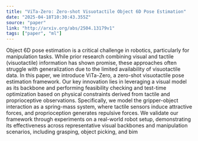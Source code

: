 ```yaml
---
title: "ViTa-Zero: Zero-shot Visuotactile Object 6D Pose Estimation"
date: "2025-04-18T10:30:43.355Z"
source: "paper"
link: "http://arxiv.org/abs/2504.13179v1"
tags: ["paper", "ml"]
---
```


Object 6D pose estimation is a critical challenge in robotics, particularly for manipulation tasks. While prior research combining visual and tactile (visuotactile) information has shown promise, these approaches often struggle with generalization due to the limited availability of visuotactile data. In this paper, we introduce ViTa-Zero, a zero-shot visuotactile pose estimation framework. Our key innovation lies in leveraging a visual model as its backbone and performing feasibility checking and test-time optimization based on physical constraints derived from tactile and proprioceptive observations. Specifically, we model the gripper-object interaction as a spring-mass system, where tactile sensors induce attractive forces, and proprioception generates repulsive forces. We validate our framework through experiments on a real-world robot setup, demonstrating its effectiveness across representative visual backbones and manipulation scenarios, including grasping, object picking, and bim
